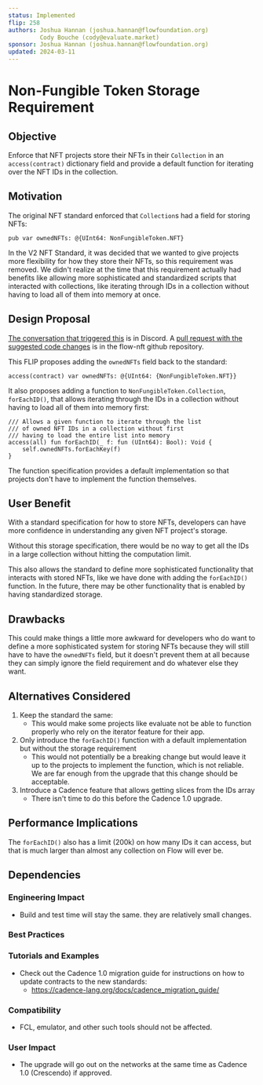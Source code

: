 ```yaml
---
status: Implemented
flip: 258
authors: Joshua Hannan (joshua.hannan@flowfoundation.org)
         Cody Bouche (cody@evaluate.market)
sponsor: Joshua Hannan (joshua.hannan@flowfoundation.org) 
updated: 2024-03-11 
---
```


# Non-Fungible Token Storage Requirement

## Objective

Enforce that NFT projects store their NFTs in their `Collection`
in an `access(contract)` dictionary field and provide a default function
for iterating over the NFT IDs in the collection.

## Motivation

The original NFT standard enforced that `Collection`s had a field for storing NFTs:
```cadence
pub var ownedNFTs: @{UInt64: NonFungibleToken.NFT}
```

In the V2 NFT Standard, it was decided that we wanted to give projects more flexibility
for how they store their NFTs, so this requirement was removed.
We didn't realize at the time that this requirement actually had benefits like
allowing more sophisticated and standardized scripts that interacted with collections,
like iterating through IDs in a collection without having
to load all of them into memory at once.

## Design Proposal

[The conversation that triggered this](https://discord.com/channels/613813861610684416/621847426201944074/1227401046926692443)
is in Discord.
A [pull request with the suggested code changes](https://github.com/onflow/flow-nft/pull/211) 
is in the flow-nft github repository.


This FLIP proposes adding the `ownedNFTs` field back to the standard:

```cadence
access(contract) var ownedNFTs: @{UInt64: {NonFungibleToken.NFT}}
```

It also proposes adding a function to `NonFungibleToken.Collection`, `forEachID()`,
that allows iterating through the IDs in a collection without having
to load all of them into memory first:
```cadence
/// Allows a given function to iterate through the list
/// of owned NFT IDs in a collection without first
/// having to load the entire list into memory
access(all) fun forEachID(_ f: fun (UInt64): Bool): Void {
    self.ownedNFTs.forEachKey(f)
}
```

The function specification provides a default implementation so that projects
don't have to implement the function themselves.

## User Benefit

With a standard specification for how to store NFTs, developers
can have more confidence in understanding any given NFT project's storage.

Without this storage specification, there would be no way to get all the IDs
in a large collection without hitting the computation limit.

This also allows the standard to define more sophisticated functionality that
interacts with stored NFTs, like we have done with adding the `forEachID()` function.
In the future, there may be other functionality that is enabled
by having standardized storage.

## Drawbacks

This could make things a little more awkward for developers who do want to define
a more sophisticated system for storing NFTs
because they will still have to have the `ownedNFTs` field,
but it doesn't prevent them at all because they can simply ignore the field requirement
and do whatever else they want.

## Alternatives Considered

1. Keep the standard the same:
    * This would make some projects like evaluate not be able to function properly who rely on the iterator feature for their app.
2. Only introduce the `forEachID()` function with a default implementation but without the storage requirement
    * This would not potentially be a breaking change but would leave it up
    to the projects to implement the function, which is not reliable.
    We are far enough from the upgrade that this change should be acceptable.
3. Introduce a Cadence feature that allows getting slices from the IDs array
    * There isn't time to do this before the Cadence 1.0 upgrade.

## Performance Implications

The `forEachID()` also has a limit (200k) on how many IDs it can access,
but that is much larger than almost any collection on Flow will ever be.

## Dependencies


### Engineering Impact

* Build and test time will stay the same. they are relatively small changes.

### Best Practices


### Tutorials and Examples

* Check out the Cadence 1.0 migration guide for instructions on how to update contracts to the new standards:
  * https://cadence-lang.org/docs/cadence_migration_guide/

### Compatibility

* FCL, emulator, and other such tools should not be affected.

### User Impact

* The upgrade will go out on the networks at the same time as Cadence 1.0 (Crescendo) if approved.